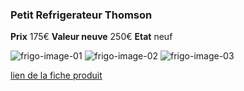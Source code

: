 ### Petit Refrigerateur Thomson
**Prix** 175€
**Valeur neuve** 250€
**Etat** neuf

![frigo-image-01](https://github.com/kigiri/annonces/raw/master/src/frigo/01.jpg)
![frigo-image-02](https://github.com/kigiri/annonces/raw/master/src/frigo/02.jpg)
![frigo-image-03](https://github.com/kigiri/annonces/raw/master/src/frigo/03.jpg)

[lien de la fiche produit](http://www.darty.com/nav/achat/gros_electromenager/refrigerateur-refrigerateur/refrigerateur_sous_plan/thomson_th-ttr_4_wh.html)
